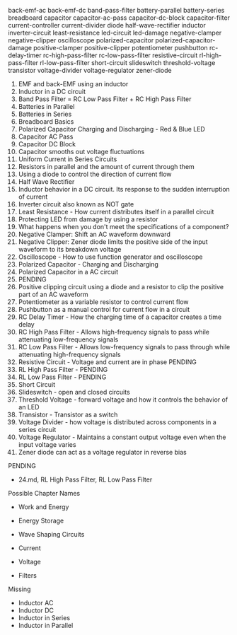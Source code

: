 back-emf-ac
back-emf-dc
band-pass-filter
battery-parallel
battery-series
breadboard
capacitor
capacitor-ac-pass
capacitor-dc-block
capacitor-filter
current-controller
current-divider
diode
half-wave-rectifier
inductor
inverter-circuit
least-resistance
led-circuit
led-damage
negative-clamper
negative-clipper
oscilloscope
polarized-capacitor
polarized-capacitor-damage
positive-clamper
positive-clipper
potentiometer
pushbutton
rc-delay-timer
rc-high-pass-filter
rc-low-pass-filter
resistive-circuit
rl-high-pass-filter
rl-low-pass-filter
short-circuit
slideswitch
threshold-voltage
transistor
voltage-divider
voltage-regulator
zener-diode

1. EMF and back-EMF using an inductor
2. Inductor in a DC circuit
3. Band Pass Filter = RC Low Pass Filter + RC High Pass Filter
4. Batteries in Parallel
5. Batteries in Series
6. Breadboard Basics
7. Polarized Capacitor Charging and Discharging - Red & Blue LED
8. Capacitor AC Pass
9. Capacitor DC Block
10. Capacitor smooths out voltage fluctuations
11. Uniform Current in Series Circuits
12. Resistors in parallel and the amount of current through them
13. Using a diode to control the direction of current flow
14. Half Wave Rectifier
15. Inductor behavior in a DC circuit. Its response to the sudden interruption of current
16. Inverter circuit also known as NOT gate
17. Least Resistance - How current distributes itself in a parallel circuit
18. Protecting LED from damage by using a resistor
19. What happens when you don't meet the specifications of a component?
20. Negative Clamper: Shift an AC waveform downward
21. Negative Clipper: Zener diode limits the positive side of the input waveform to its breakdown voltage
22. Oscilloscope - How to use function generator and oscilloscope
23. Polarized Capacitor - Charging and Discharging
24. Polarized Capacitor in a AC circuit
25. PENDING
26. Positive clipping circuit using a diode and a resistor to clip the positive part of an AC waveform
27. Potentiometer as a variable resistor to control current flow
28. Pushbutton as a manual control for current flow in a circuit
29. RC Delay Timer - How the charging time of a capacitor creates a time delay
30. RC High Pass Filter - Allows high-frequency signals to pass while attenuating low-frequency signals
31. RC Low Pass Filter - Allows low-frequency signals to pass through while attenuating high-frequency signals
32. Resistive Circuit - Voltage and current are in phase PENDING
33. RL High Pass Filter - PENDING
34. RL Low Pass Filter - PENDING
35. Short Circuit
36. Slideswitch - open and closed circuits
37. Threshold Voltage - forward voltage and how it controls the behavior of an LED
38. Transistor - Transistor as a switch
39. Voltage Divider - how voltage is distributed across components in a series circuit
40. Voltage Regulator - Maintains a constant output voltage even when the input voltage varies
41. Zener diode can act as a voltage regulator in reverse bias


PENDING

- 24.md, RL High Pass Filter, RL Low Pass Filter

Possible Chapter Names

- Work and Energy

- Energy Storage

- Wave Shaping Circuits

- Current

- Voltage

- Filters



Missing

- Inductor AC
- Inductor DC
- Inductor in Series
- Inductor in Parallel
